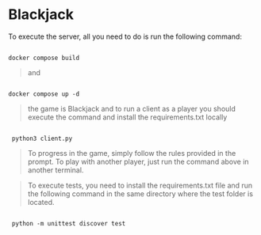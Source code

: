# Blackjack

To execute the server, all you need to do is run the following command:

<pre><code>
docker compose build
</code></pre>

 > and

<pre><code>
docker compose up -d
</code></pre>

> the game is Blackjack and to run a client as a player you should
> execute the command and install the requirements.txt locally

<pre><code>
 python3 client.py
</code></pre>

> To progress in the game, simply follow the rules provided in the prompt.
> To play with another player, just run the command above in another terminal.

> To execute tests, you need to install the requirements.txt file and 
> run the following command in the same directory where the test folder is located.

<pre><code>
 python -m unittest discover test
</code></pre>

